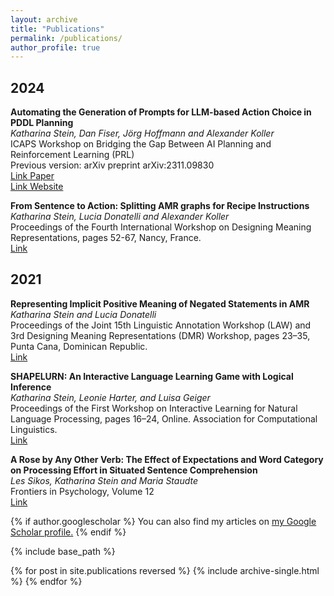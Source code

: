 ```yaml
---
layout: archive
title: "Publications"
permalink: /publications/
author_profile: true
---
```


## 2024

**Automating the Generation of Prompts
for LLM-based Action Choice in PDDL Planning**<br>
*Katharina Stein, Dan Fiser, Jörg Hoffmann and Alexander Koller*<br>
ICAPS Workshop on Bridging the Gap Between AI Planning and Reinforcement Learning (PRL) <br>
Previous version: arXiv preprint arXiv:2311.09830<br>
[Link Paper](https://arxiv.org/abs/2311.09830)<br>
[Link Website](https://coli-saar.github.io/autoplanbench)


**From Sentence to Action: Splitting AMR graphs for Recipe Instructions**<br>
*Katharina Stein, Lucia Donatelli and Alexander Koller*<br>
Proceedings of the Fourth International Workshop on Designing Meaning Representations, pages 52-67, Nancy, France.<br>
[Link](https://aclanthology.org/2023.dmr-1.6/)



## 2021
**Representing Implicit Positive Meaning of Negated Statements in AMR**<br>
*Katharina Stein and Lucia Donatelli*<br>
Proceedings of the Joint 15th Linguistic Annotation Workshop (LAW) and 3rd Designing Meaning Representations (DMR) Workshop, pages 23–35, Punta Cana, Dominican Republic.<br>
[Link](http://dx.doi.org/10.18653/v1/2021.law-1.3)

**SHAPELURN: An Interactive Language Learning Game with Logical Inference**<br>
*Katharina Stein, Leonie Harter, and Luisa Geiger*<br>
Proceedings of the First Workshop on Interactive Learning for Natural Language Processing, pages 16–24, Online. Association for Computational Linguistics.<br>
[Link](http://dx.doi.org/10.18653/v1/2021.internlp-1.3)

**A Rose by Any Other Verb: The Effect of Expectations and Word Category on Processing Effort in Situated Sentence Comprehension**<br>
*Les Sikos, Katharina Stein and Maria Staudte*<br>
Frontiers in Psychology, Volume 12 <br>
[Link](https://doi.org/10.3389/fpsyg.2021.661898)

{% if author.googlescholar %}
  You can also find my articles on <u><a href="{{author.googlescholar}}">my Google Scholar profile</a>.</u>
{% endif %}

{% include base_path %}

{% for post in site.publications reversed %}
  {% include archive-single.html %}
{% endfor %}
